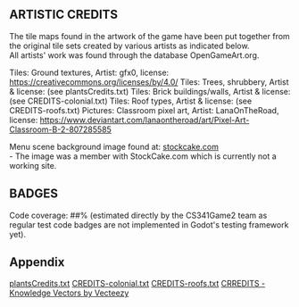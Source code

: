 ## ARTISTIC CREDITS

The tile maps found in the artwork of the game have been put together from the original tile sets created by various artists as indicated below.\
All artists' work was found through the database OpenGameArt.org.

Tiles: Ground textures, Artist: gfx0, license: https://creativecommons.org/licenses/by/4.0/
Tiles: Trees, shrubbery, Artist & license: (see plantsCredits.txt)
Tiles: Brick buildings/walls, Artist & license: (see CREDITS-colonial.txt)
Tiles: Roof types, Artist & license: (see CREDITS-roofs.txt)
Pictures: Classroom pixel art, Artist: LanaOnTheRoad, license: https://www.deviantart.com/lanaontheroad/art/Pixel-Art-Classroom-B-2-807285585

Menu scene background image found at: [stockcake.com](https://www.google.com/url?sa=t&source=web&rct=j&opi=89978449&url=https://stockcake.com/i/gothic-tower-sunset_1683630_1218416&ved=2ahUKEwjY3Yu8peKLAxXCHjQIHd07BjwQh-wKegQIWhAD&usg=AOvVaw3_bOTixGIl4-QhFLlOwl-q) \
     - The image was a member with StockCake.com which is currently not a working site.

## BADGES
Code coverage: ##% (estimated directly by the CS341Game2 team as regular test code badges are not implemented in Godot's testing framework yet).

## Appendix
[plantsCredits.txt](https://github.com/user-attachments/files/18759349/plantsCredits.txt)
[CREDITS-colonial.txt](https://github.com/user-attachments/files/18759367/CREDITS-colonial.txt)
[CREDITS-roofs.txt](https://github.com/user-attachments/files/18759389/CREDITS-roofs.txt)
[CRREDITS - Knowledge Vectors by Vecteezy]("https://www.vecteezy.com/free-vector/knowledge")
